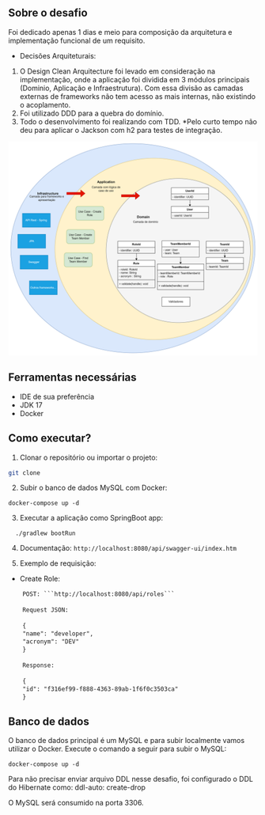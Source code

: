 ## Sobre o desafio

Foi dedicado apenas 1 dias e meio para composição da arquitetura e implementação funcional de um requisito.

- Decisões Arquiteturais:
1. O Design Clean Arquitecture foi levado em consideração na implementação, onde a aplicação foi dividida em 3 módulos
principais (Dominio, Aplicação e Infraestrutura). Com essa divisão as camadas externas de frameworks não tem acesso as
mais internas, não existindo o acoplamento.
2. Foi utilizado DDD para a quebra do domínio.
3. Todo o desenvolvimento foi realizando com TDD. *Pelo curto tempo não deu para aplicar o Jackson com h2 para testes 
de integração.

![img.png](img.png)


## Ferramentas necessárias

- IDE de sua preferência
- JDK 17
- Docker

## Como executar?

1. Clonar o repositório ou importar o projeto:
```sh
git clone 
```

2. Subir o banco de dados MySQL com Docker:
```shell
docker-compose up -d
```

3. Executar a aplicação como SpringBoot app:
```shell
  ./gradlew bootRun
``` 

4. Documentação: 
```http://localhost:8080/api/swagger-ui/index.htm```


5. Exemplo de requisição:

- Create Role:

```
    POST: ```http://localhost:8080/api/roles```
    
    Request JSON:
    
    {
    "name": "developer",
    "acronym": "DEV"
    }
    
    Response:
    
    {
    "id": "f316ef99-f888-4363-89ab-1f6f0c3503ca"
    }
```

## Banco de dados

O banco de dados principal é um MySQL e para subir localmente vamos utilizar o
Docker. Execute o comando a seguir para subir o MySQL:

```shell
docker-compose up -d
```

Para não precisar enviar arquivo DDL nesse desafio, foi configurado o DDL do Hibernate como:
ddl-auto: create-drop

O MySQL será consumido na porta 3306.